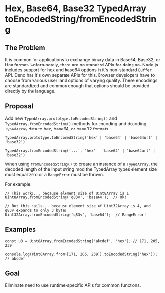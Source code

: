 # Hex, Base64, Base32 TypedArray toEncodedString/fromEncodedString

## The Problem

It is common for applications to exchange binary data in Base64, Base32, or Hex format. Unfortunately, there are no standard APIs for doing so. Node.js includes support for hex and base64 options in it's non-standard `Buffer` API. Deno has it's own separate APIs for this. Browser developers have to choose from various user land options of varying quality. These encodings are standardized and common enough that options should be provided directly by the language.

## Proposal

Add new `TypedArray.prototype.toEncodedString()` and `TypedArray.fromEncodedString()` methods for encoding and decoding `TypedArray` data to hex, base64, or base32 formats.

```
TypedArray.prototype.toEncodedString('hex' | 'base64' | 'base64url' | 'base32')

TypedArray.fromEncodedString('...', 'hex' | 'base64' | 'base64url' | 'base32')
```

When using `fromEncodedString()` to create an instance of a `TypedArray`, the decoded length of the input string mod the TypedArray types element size must equal zero or a `RangeError` must be thrown.

For example:

```
// This works... because element size of Uint8Array is 1
Uint8Array.fromEncodedString('q83v', 'base64');  // Ok!

// But this fails... because element size of Uint32Array is 4, and q83v expands to only 3 bytes
Uint32Array.fromEncodedString('q83v', 'base64');  // RangeError!
```

## Examples

```
const u8 = Uint8Array.fromEncodedString('abcdef', 'hex'); // 171, 205, 239

console.log(Uint8Array.from([171, 205, 239]).toEncodedString('hex')); // abcdef
```

## Goal

Eliminate need to use runtime-specific APIs for common functions.
